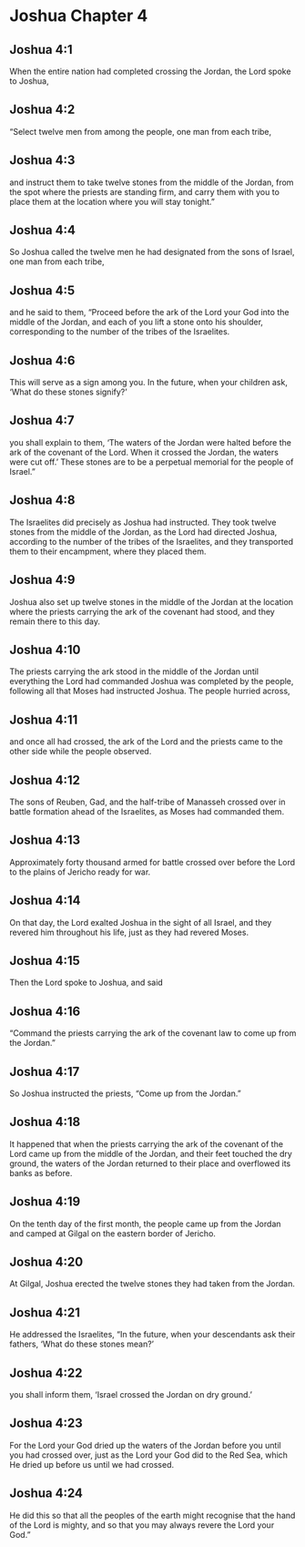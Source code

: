 # Joshua Chapter 4

## Joshua 4:1

When the entire nation had completed crossing the Jordan, the Lord spoke to Joshua,

## Joshua 4:2

“Select twelve men from among the people, one man from each tribe,

## Joshua 4:3

and instruct them to take twelve stones from the middle of the Jordan, from the spot where the priests are standing firm, and carry them with you to place them at the location where you will stay tonight.”

## Joshua 4:4

So Joshua called the twelve men he had designated from the sons of Israel, one man from each tribe,

## Joshua 4:5

and he said to them, “Proceed before the ark of the Lord your God into the middle of the Jordan, and each of you lift a stone onto his shoulder, corresponding to the number of the tribes of the Israelites.

## Joshua 4:6

This will serve as a sign among you. In the future, when your children ask, ‘What do these stones signify?’

## Joshua 4:7

you shall explain to them, ‘The waters of the Jordan were halted before the ark of the covenant of the Lord. When it crossed the Jordan, the waters were cut off.’ These stones are to be a perpetual memorial for the people of Israel.”

## Joshua 4:8

The Israelites did precisely as Joshua had instructed. They took twelve stones from the middle of the Jordan, as the Lord had directed Joshua, according to the number of the tribes of the Israelites, and they transported them to their encampment, where they placed them.

## Joshua 4:9

Joshua also set up twelve stones in the middle of the Jordan at the location where the priests carrying the ark of the covenant had stood, and they remain there to this day.

## Joshua 4:10

The priests carrying the ark stood in the middle of the Jordan until everything the Lord had commanded Joshua was completed by the people, following all that Moses had instructed Joshua. The people hurried across,

## Joshua 4:11

and once all had crossed, the ark of the Lord and the priests came to the other side while the people observed.

## Joshua 4:12

The sons of Reuben, Gad, and the half-tribe of Manasseh crossed over in battle formation ahead of the Israelites, as Moses had commanded them.

## Joshua 4:13

Approximately forty thousand armed for battle crossed over before the Lord to the plains of Jericho ready for war.

## Joshua 4:14

On that day, the Lord exalted Joshua in the sight of all Israel, and they revered him throughout his life, just as they had revered Moses.

## Joshua 4:15

Then the Lord spoke to Joshua, and said

## Joshua 4:16

“Command the priests carrying the ark of the covenant law to come up from the Jordan.”

## Joshua 4:17

So Joshua instructed the priests, “Come up from the Jordan.”

## Joshua 4:18

It happened that when the priests carrying the ark of the covenant of the Lord came up from the middle of the Jordan, and their feet touched the dry ground, the waters of the Jordan returned to their place and overflowed its banks as before.

## Joshua 4:19

On the tenth day of the first month, the people came up from the Jordan and camped at Gilgal on the eastern border of Jericho.

## Joshua 4:20

At Gilgal, Joshua erected the twelve stones they had taken from the Jordan.

## Joshua 4:21

He addressed the Israelites, “In the future, when your descendants ask their fathers, ‘What do these stones mean?’

## Joshua 4:22

you shall inform them, ‘Israel crossed the Jordan on dry ground.’

## Joshua 4:23

For the Lord your God dried up the waters of the Jordan before you until you had crossed over, just as the Lord your God did to the Red Sea, which He dried up before us until we had crossed.

## Joshua 4:24

He did this so that all the peoples of the earth might recognise that the hand of the Lord is mighty, and so that you may always revere the Lord your God.”

